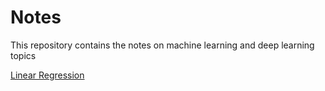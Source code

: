 # Notes
This repository contains the notes on machine learning and deep learning topics

[Linear Regression](Linear_Regression.md)

